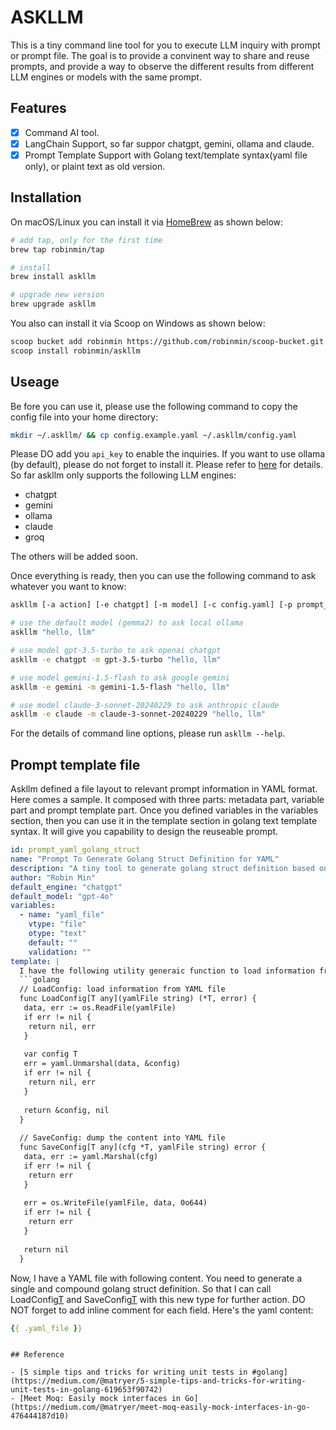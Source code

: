 # ASKLLM

This is a tiny command line tool for you to execute LLM inquiry with prompt or prompt file. The goal is to provide a convinent way to share and reuse prompts, and provide a way to observe the different results from different LLM engines or models with the same prompt.

## Features

- [x] Command AI tool.
- [x] LangChain Support, so far suppor chatgpt, gemini, ollama and claude.
- [x] Prompt Template Support with Golang text/template syntax(yaml file only), or plaint text as old version.

## Installation

On macOS/Linux you can install it via [HomeBrew](https://brew.sh/) as shown below:

```bash
# add tap, only for the first time
brew tap robinmin/tap

# install
brew install askllm

# upgrade new version
brew upgrade askllm
```

You also can install it via Scoop on Windows as shown below:

```bash
scoop bucket add robinmin https://github.com/robinmin/scoop-bucket.git
scoop install robinmin/askllm
```

## Useage

Be fore you can use it, please use the following command to copy the config file into your home directory:

```bash
mkdir ~/.askllm/ && cp config.example.yaml ~/.askllm/config.yaml
```

Please DO add you `api_key` to enable the inquiries. If you want to use ollama (by default), please do not forget to install it. Please refer to [here](https://github.com/ollama/ollama) for details. So far askllm only supports the following LLM engines:

- chatgpt
- gemini
- ollama
- claude
- groq

The others will be added soon.

Once everything is ready, then you can use the following command to ask whatever you want to know:

```bash
askllm [-a action] [-e chatgpt] [-m model] [-c config.yaml] [-p prompt_file.md] [-o output.md] [direct prompt instuctions]

# use the default model (gemma2) to ask local ollama
askllm "hello, llm"

# use model gpt-3.5-turbo to ask openai chatgpt
askllm -e chatgpt -m gpt-3.5-turbo "hello, llm"

# use model gemini-1.5-flash to ask google gemini
askllm -e gemini -m gemini-1.5-flash "hello, llm"

# use model claude-3-sonnet-20240229 to ask anthropic claude
askllm -e claude -m claude-3-sonnet-20240229 "hello, llm"

```

For the details of command line options, please run `askllm --help`.

## Prompt template file

Askllm defined a file layout to relevant prompt information in YAML format. Here comes a sample. It composed with three parts: metadata part, variable part and prompt template part. Once you defined variables in the variables section, then you can use it in the template section in golang text template syntax. It will give you capability to design the reuseable prompt.

```yaml
id: prompt_yaml_golang_struct
name: "Prompt To Generate Golang Struct Definition for YAML"
description: "A tiny tool to generate golang struct definition based on YAML file content."
author: "Robin Min"
default_engine: "chatgpt"
default_model: "gpt-4o"
variables:
  - name: "yaml_file"
    vtype: "file"
    otype: "text"
    default: ""
    validation: ""
template: |
  I have the following utility generaic function to load information from YAML file and dump the content into YAML file. 
  ```golang
  // LoadConfig: load information from YAML file
  func LoadConfig[T any](yamlFile string) (*T, error) {
   data, err := os.ReadFile(yamlFile)
   if err != nil {
    return nil, err
   }
  
   var config T
   err = yaml.Unmarshal(data, &config)
   if err != nil {
    return nil, err
   }
  
   return &config, nil
  }
  
  // SaveConfig: dump the content into YAML file
  func SaveConfig[T any](cfg *T, yamlFile string) error {
   data, err := yaml.Marshal(cfg)
   if err != nil {
    return err
   }
  
   err = os.WriteFile(yamlFile, data, 0o644)
   if err != nil {
    return err
   }
  
   return nil
  }
  ```
  
  Now, I have a YAML file with following content. You need to generate a single and compound golang struct definition. So that I can call LoadConfig[T]() and SaveConfig[T]() with this new type for further action.
  DO NOT forget to add inline comment for each field. Here's the yaml content:

  ```YAML
  {{ .yaml_file }}
  ```

```

## Reference

- [5 simple tips and tricks for writing unit tests in #golang](https://medium.com/@matryer/5-simple-tips-and-tricks-for-writing-unit-tests-in-golang-619653f90742)
- [Meet Moq: Easily mock interfaces in Go](https://medium.com/@matryer/meet-moq-easily-mock-interfaces-in-go-476444187d10)
